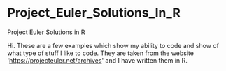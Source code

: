 # Project_Euler_Solutions_In_R
Project Euler Solutions in R

Hi. These are a few examples which show my ability to code and show of what type of stuff I like to code. 
They are taken from the website 'https://projecteuler.net/archives' and I have written them in R.
